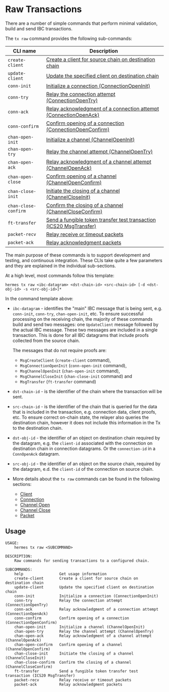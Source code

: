 # Raw Transactions

There are a number of simple commands that perform minimal validation, build and send IBC transactions.

The `tx raw` command provides the following sub-commands:

| CLI name               | Description                                                                                                     |
| ---------------------- | --------------------------------------------------------------------------------------------------------------- |
| `create-client`        | [Create a client for source chain on destination chain](./tx_client.html#create-client)                         |
| `update-client`        | [Update the specified client on destination chain](./tx_client.html#update-client)                              |
| `conn-init`            | [Initialize a connection (ConnectionOpenInit)](./tx_connection.html#connection-init)                            |
| `conn-try`             | [Relay the connection attempt (ConnectionOpenTry)](./tx_connection.html#connection-try)                         |
| `conn-ack`             | [Relay acknowledgment of a connection attempt (ConnectionOpenAck)](./tx_connection.html#connection-ack)         |
| `conn-confirm`         | [Confirm opening of a connection (ConnectionOpenConfirm)](./tx_connection.html#connection-confirm)              |
| `chan-open-init`       | [Initialize a channel (ChannelOpenInit)](./tx_channel_open.html#channel-open-init)                              |
| `chan-open-try`        | [Relay the channel attempt (ChannelOpenTry)](./tx_channel_open.html#channel-open-try)                           |
| `chan-open-ack`        | [Relay acknowledgment of a channel attempt (ChannelOpenAck)](./tx_channel_open.html#channel-open-ack)           |
| `chan-open-close`      | [Confirm opening of a channel (ChannelOpenConfirm)](./tx_channel_open.html#channel-open-close)                  |
| `chan-close-init`      | [Initiate the closing of a channel (ChannelCloseInit)](./tx_channel_close.html#channel-close-init)              |
| `chan-close-confirm`   | [Confirm the closing of a channel (ChannelCloseConfirm)](./tx_channel_close.html#channel-close-confirm)         |
| `ft-transfer`          | [Send a fungible token transfer test transaction (ICS20 MsgTransfer)](./tx_packet.html#fungible-token-transfer) |
| `packet-recv`          | [Relay receive or timeout packets](./tx_packet.html#relay-receive-and-timeout-packets)                          |
| `packet-ack`           | [Relay acknowledgment packets](./tx_packet.html#relay-acknowledgment-packets)                                   |

The main purpose of these commands is to support development and testing, and continuous integration. These CLIs take quite a few parameters and they are explained in the individual sub-sections.

At a high level, most commands follow this template:

```shell
hermes tx raw <ibc-datagram> <dst-chain-id> <src-chain-id> [-d <dst-obj-id> -s <src-obj-id>]*
```

In the command template above:

- `ibc-datagram` - identifies the "main" IBC message that is being sent, e.g. `conn-init`, `conn-try`, `chan-open-init`, etc. To ensure successful processing on the receiving chain, the majority of these commands build and send two messages: one `UpdateClient` message followed by the actual IBC message. These two messages are included in a single transaction. This is done for all IBC datagrams that include proofs collected from the source chain.

    The messages that do not require proofs are:
    - `MsgCreateClient` (`create-client` command),
    - `MsgConnectionOpenInit` (`conn-open-init` command),
    - `MsgChannelOpenInit` (`chan-open-init` command),
    - `MsgChannelCloseInit` (`chan-close-init` command) and
    - `MsgTransfer` (`ft-transfer` command)

- `dst-chain-id` - is the identifier of the chain where the transaction will be sent.

- `src-chain-id` - is the identifier of the chain that is queried for the data that is included in the transaction, e.g. connection data, client proofs, etc. To ensure correct on-chain state, the relayer also queries the destination chain, however it does not include this information in the Tx to the destination chain.

- `dst-obj-id` - the identifier of an object on destination chain required by the datagram, e.g. the `client-id` associated with the connection on destination chain in connection datagrams. Or the `connection-id` in a `ConnOpenAck` datagram.

- `src-obj-id` - the identifier of an object on the source chain, required by the datagram, e.d. the `client-id` of the connection on source chain.

- More details about the `tx raw` commands can be found in the following sections:
     - [Client](./tx_client.md)
     - [Connection](./tx_connection.md)
     - [Channel Open](./tx_channel_open.md)
     - [Channel Close](./tx_channel_close.md)
     - [Packet](./tx_packet.md)

## Usage

```shell script
USAGE:
    hermes tx raw <SUBCOMMAND>

DESCRIPTION:
    Raw commands for sending transactions to a configured chain.

SUBCOMMANDS:
    help                Get usage information
    create-client       Create a client for source chain on destination chain
    update-client       Update the specified client on destination chain
    conn-init           Initialize a connection (ConnectionOpenInit)
    conn-try            Relay the connection attempt (ConnectionOpenTry)
    conn-ack            Relay acknowledgment of a connection attempt (ConnectionOpenAck)
    conn-confirm        Confirm opening of a connection (ConnectionOpenConfirm)
    chan-open-init      Initialize a channel (ChannelOpenInit)
    chan-open-try       Relay the channel attempt (ChannelOpenTry)
    chan-open-ack       Relay acknowledgment of a channel attempt (ChannelOpenAck)
    chan-open-confirm   Confirm opening of a channel (ChannelOpenConfirm)
    chan-close-init     Initiate the closing of a channel (ChannelCloseInit)
    chan-close-confirm  Confirm the closing of a channel (ChannelCloseConfirm)
    ft-transfer         Send a fungible token transfer test transaction (ICS20 MsgTransfer)
    packet-recv         Relay receive or timeout packets
    packet-ack          Relay acknowledgment packets
```
